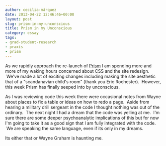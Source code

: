 ```yaml
---
author: cecilia-márquez
date: 2013-04-22 12:46:46+00:00
layout: post
slug: prism-in-my-unconscious
title: Prism in my Unconscious
category: essay
tags:
- grad-student-research
- praxis
- prism
---
```


As we rapidly approach the re-launch of [Prism](http://prism.scholarslab.org/) I am spending more and more of my waking hours concerned about CSS and the site redesign.  We've made a lot of exciting changes including making the site aesthetic that of a "scandanavian child's room" (thank you Eric Rochester).  However, this week Prism has finally seeped into by unconscious.

As I was reviewing code this week there were occasional notes from Wayne about places to fix a table or ideas on how to redo a page.  Aside from hearing a military drill sergeant in the code I thought nothing was out of the ordinary.  The next night I had a dream that the code was yelling at me.  I'm sure there are some deeper psychoanalytic implications of this but for now I'm going to take it as a good sign that I am fully integrated with the code.  We are speaking the same language, even if its only in my dreams.

Its either that or Wayne Graham is haunting me.
